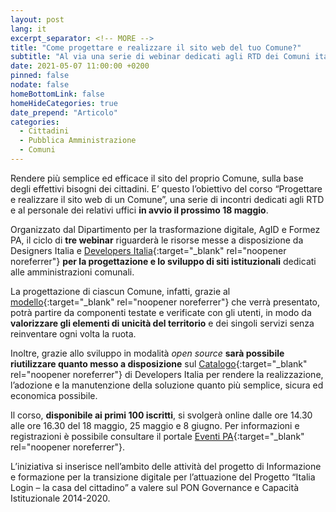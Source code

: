```yaml
---
layout: post
lang: it
excerpt_separator: <!-- MORE -->
title: "Come progettare e realizzare il sito web del tuo Comune?"
subtitle: "Al via una serie di webinar dedicati agli RTD dei Comuni italiani"
date: 2021-05-07 11:00:00 +0200
pinned: false
nodate: false
homeBottomLink: false
homeHideCategories: true
date_prepend: "Articolo"
categories:
  - Cittadini
  - Pubblica Amministrazione
  - Comuni
---
```


<!-- MORE -->
Rendere più semplice ed efficace il sito del proprio Comune, sulla base degli effettivi bisogni dei cittadini. E’ questo l’obiettivo del corso “Progettare e realizzare il sito web di un Comune”, una serie di incontri dedicati agli RTD e al personale dei relativi uffici **in avvio il prossimo 18 maggio**.

Organizzato dal Dipartimento per la trasformazione digitale, AgID e Formez PA, il ciclo di **tre webinar** riguarderà le risorse messe a disposizione da Designers Italia e [Developers Italia](https://developers.italia.it/){:target="_blank" rel="noopener noreferrer"} **per la progettazione e lo sviluppo di siti istituzionali** dedicati alle amministrazioni comunali. 

La progettazione di ciascun Comune, infatti, grazie al [modello](https://italia.github.io/design-comuni-prototipi/){:target="_blank" rel="noopener noreferrer"} che verrà presentato, potrà partire da componenti testate e verificate con gli utenti, in modo da **valorizzare gli elementi di unicità del territorio** e dei singoli servizi senza reinventare ogni volta la ruota. 

Inoltre, grazie allo sviluppo in modalità *open source* **sarà possibile riutilizzare quanto messo a disposizione** sul [Catalogo](https://developers.italia.it/it/search?type=software_reuse&sort_by=relevance&page=0){:target="_blank" rel="noopener noreferrer"} di Developers Italia per rendere la realizzazione, l’adozione e la manutenzione della soluzione quanto più semplice, sicura ed economica possibile.

Il corso, **disponibile ai primi 100 iscritti**, si svolgerà online dalle ore 14.30 alle ore 16.30 del 18 maggio, 25 maggio e 8 giugno. Per informazioni e registrazioni è possibile consultare il portale [Eventi PA](http://eventipa.formez.it/node/310756){:target="_blank" rel="noopener noreferrer"}.

L’iniziativa si inserisce nell’ambito delle attività del progetto di Informazione e formazione per la transizione digitale per l’attuazione del Progetto “Italia Login – la casa del cittadino” a valere sul PON Governance e Capacità Istituzionale 2014-2020.
